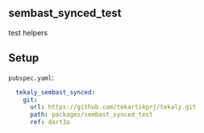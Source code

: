 ## sembast_synced_test

test helpers
## Setup

`pubspec.yaml`:

```yaml
  tekaly_sembast_synced:
    git:
      url: https://github.com/tekartikprj/tekaly.git
      path: packages/sembast_synced_test
      ref: dart3a
```